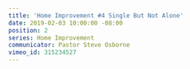 ```yaml
---
title: 'Home Improvement #4 Single But Not Alone'
date: 2019-02-03 10:00:00 -08:00
position: 2
series: Home Improvement
communicator: Pastor Steve Osborne
vimeo_id: 315234527
---
```


